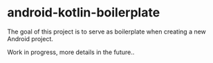 # android-kotlin-boilerplate
The goal of this project is to serve as boilerplate when creating a new Android project.

Work in progress, more details in the future..

